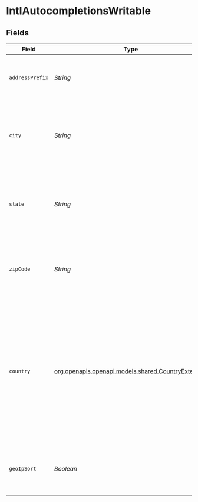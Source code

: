 # IntlAutocompletionsWritable


## Fields

| Field                                                                                                                                                                                                                                                 | Type                                                                                                                                                                                                                                                  | Required                                                                                                                                                                                                                                              | Description                                                                                                                                                                                                                                           |
| ----------------------------------------------------------------------------------------------------------------------------------------------------------------------------------------------------------------------------------------------------- | ----------------------------------------------------------------------------------------------------------------------------------------------------------------------------------------------------------------------------------------------------- | ----------------------------------------------------------------------------------------------------------------------------------------------------------------------------------------------------------------------------------------------------- | ----------------------------------------------------------------------------------------------------------------------------------------------------------------------------------------------------------------------------------------------------- |
| `addressPrefix`                                                                                                                                                                                                                                       | *String*                                                                                                                                                                                                                                              | :heavy_check_mark:                                                                                                                                                                                                                                    | Only accepts numbers and street names in an alphanumeric format.<br/>                                                                                                                                                                                 |
| `city`                                                                                                                                                                                                                                                | *String*                                                                                                                                                                                                                                              | :heavy_minus_sign:                                                                                                                                                                                                                                    | An optional city input used to filter suggestions. Case insensitive and does not match partial abbreviations.<br/>                                                                                                                                    |
| `state`                                                                                                                                                                                                                                               | *String*                                                                                                                                                                                                                                              | :heavy_minus_sign:                                                                                                                                                                                                                                    | An optional state input used to filter suggestions. Case insensitive and does not match partial abbreviations.<br/>                                                                                                                                   |
| `zipCode`                                                                                                                                                                                                                                             | *String*                                                                                                                                                                                                                                              | :heavy_minus_sign:                                                                                                                                                                                                                                    | An optional Zip Code input used to filter suggestions. Matches partial entries.<br/>                                                                                                                                                                  |
| `country`                                                                                                                                                                                                                                             | [org.openapis.openapi.models.shared.CountryExtended](../../models/shared/CountryExtended.md)                                                                                                                                                          | :heavy_check_mark:                                                                                                                                                                                                                                    | Must be a 2 letter country short-name code (ISO 3166). Does not accept `US`, `AS`, `PR`, `FM`, `GU`, `MH`, `MP`, `PW`, or `VI`. For these addresses, please use the US verification API. Also does not accept `PS`, which is not currently supported. |
| `geoIpSort`                                                                                                                                                                                                                                           | *Boolean*                                                                                                                                                                                                                                             | :heavy_minus_sign:                                                                                                                                                                                                                                    | If `true`, sort suggestions by proximity to the IP set in the `X-Forwarded-For` header.<br/>                                                                                                                                                          |
